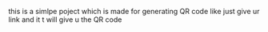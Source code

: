 this is a simlpe poject which  is made for  generating QR code like just give ur link and it t will give u the QR code
